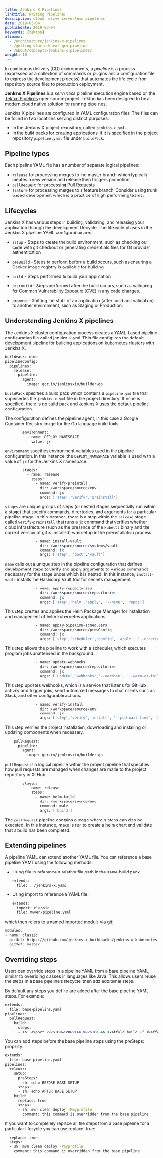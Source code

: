 ```yaml
---
title: Jenkins X Pipelines
linktitle: Writing Pipelines
description: cloud native serverless pipelines
date: 2019-03-04
publishdate: 2019-03-04
keywords: [tekton]
aliases:
  - /architecture/jenkins-x-pipelines
  - /getting-started/next-gen-pipeline
  - /about/concepts/jenkins-x-pipelines/
weight: 10
---
```


 In continuous delivery (CD) environments, a *pipeline* is a process (expressed
as a collection of commands or plugins and a configuration file to express the
development process) that automates the life cycle from repository source files
to production deployment.

**Jenkins X Pipelines** is a *serverless* pipeline execution engine
based on the [Tekton Pipelines](https://tekton.dev/) open source
project. Tekton has been designed to be a modern cloud native solution
for running pipelines.

Jenkins X pipelines are configured in YAML configuration files. The files can be
found in two locations serving distinct purposes:

* In the Jenkins X project repository, called `jenkins-x.yml`.
* In the build packs for creating applications, if it is specified in the project repository `pipeline.yaml` file under `buildPack`.

## Pipeline types

Each pipeline YAML file has a number of separate logical pipelines:

* `release` for processing merges to the master branch which typically creates a new version and release then triggers promotion
* `pullRequest` for processing Pull Requests
* `feature` for processing merges to a feature branch. Consider using trunk based development which is a practice of high performing teams.

## Lifecycles

Jenkins X has various steps in building, validating, and releasing your
application through the development lifecycle. The lifecycle phases in the
Jenkins X pipeline YAML configuration are:

* `setup` - Steps to create the build environment, such as checking out code
  with git checkout or generating credentials files for Git provider
  authentication

* `preBuild` - Steps to perform before a build occurs, such as ensuring a Docker
  image registry is available for building

* `build` - Steps performed to build your application

* `postBuild` - Steps performed after the build occurs, such as validating for
  Common Vulnerability Exposure (CVE) in any code changes.

* `promote` - Shifting the state of an application (after build and validation)
  to another environment, such as Staging or Production.

## Understanding Jenkins X pipelines
The Jenkins X cluster configuration process creates a YAML-based pipeline
configuration file called jenkins-x.yml. This file configures the default
development pipeline for building applications on kubernetes clusters with
Jenkins X.

```sh
buildPack: none
pipelineConfig:
  pipelines:
    release:
      pipeline:
        agent:
          image: gcr.io/jenkinsxio/builder-go
```

`buildPack` specifies a build pack which contains a `pipeline.yml` file that
supersedes the `jenkins-x.yml` file in the project directory. If none is
specified, there is no build pack and Jenkins X uses the default pipeline
configuration.

The configuration defines the pipeline agent, in this case a Google Container
Registry image for the Go language build tools.

```sh
        environment:
          - name: DEPLOY_NAMESPACE
            value: jx
```

`environment` specifies environment variables used in the pipeline
configuration. In this instance, the `DEPLOY_NAMESPACE` variable is used with a
value of `jx` for the Jenkins X namespace.

```sh
        stages:
          - name: release
            steps:
              - name: verify-preintall
                dir: /workspace/source/env
                command: jx
                args: ['step','verify','preinstall']
```

`stages` are unique groups of steps (or nested stages sequentially run within a
stage) that specify commands, directories, and arguments for a particular
pipeline stage. In this instance, there is a step within the `release` stage
called `verify-preinstall` that runs a `jx` command that verifies whether cloud
infrastructure (such as the presence of the `kubectl` binary and the correct
version of git is installed) was setup in the preinstallation process.

```sh
              - name: install-vault
                dir: /workspace/source/systems/vault
                command: jx
                args: ['step', 'boot','vault']
```

`name` calls out a unique step in the pipeline configuration that defines
development steps to verify and apply arguments to various commands necessary
for the stage under which it is nested. In this instance, `install-vault`
installs the Hashicorp Vault tool for secrets management.

```sh
              - name: apply-repositories
                dir: /workspace/source/repositories
                command: jx
                args: ['step','helm','apply', '--name', 'repos']
```

This step creates and applies the Helm Package Manager for installation and
management of helm kubernetes applications.

```sh
              - name: apply-pipeline-schedulers
                dir: /workspace/source/prowConfig
                command: jx
                args: ['step','scheduler','config', 'apply', '--direct=true']
```

This step allows the pipeline to work with a scheduler, which executes program
jobs unattended in the background.

```sh
              - name: update-webhooks
                dir: /workspace/source/repositories
                command: jx
                args: ['update','webhooks','--verbose', '--warn-on-fail']
```

This step updates webhooks, which is a service that listens for GitHub activity
and trigger jobs, send automated messages to chat clients such as Slack, and
other configurable actions.

```sh
              - name: verify-install
                dir: /workspace/source/env
                command: jx
                args: ['step','verify','install', '--pod-wait-time', '30m']
```

This step verifies the project installation, downloading and installing or
updating components when necessary.

```sh
    pullRequest:
      pipeline:
        agent:
          image: gcr.io/jenkinsxio/builder-go
```

`pullRequest` is a logical pipeline within the project pipeline that specifies how pull requests are managed when changes are made to the project repository in GitHub.

```sh
        stages:
          - name: release
            steps:
              - name: helm-build
                dir: /workspace/source/env
                command: make
                args: ['build']
```

The `pullRequest` pipeline contains a stage wherein steps can also be executed. In this instance, make is run to create a helm chart and validate that a build has been completed.

## Extending pipelines

A pipeline YAML can extend another YAML file. You can reference a base pipeline
YAML using the following methods:

* Using file to reference a relative file path in the same build pack

  ```sh
  extends:
    file: ../jenkins-x.yaml
  ```  

* Using import to reference a YAML file:
  
  ```sh
  extends:
    import: classic
    file: maven/pipeline.yaml
  ```

which then refers to a named imported module via git:  

  ```sh
  modules:
  - name: classic
    gitUrl: https://github.com/jenkins-x-buildpacks/jenkins-x-kubernetes.git
    gitRef: master
  ```

## Overriding steps

Users can override steps in a pipeline YAML from a base pipeline YAML, similar to overriding classes in languages like Java. This allows users reuse the steps in a base pipeline’s lifecycle, then add additional steps.

By default any steps you define are added after the base pipeline YAML steps. For example:

```sh
extends:
  file: base-pipeline.yaml
pipelines:
  pullRequest:
    build:
      steps:
      - sh: export VERSION=$PREVIEW_VERSION && skaffold build -f skaffold.yaml
```

You can add steps before the base pipeline steps using the preSteps: property:

```sh
extends:
  file: base-pipeline.yaml
pipelines:
  release:
    setup:
      preSteps:
      - sh: echo BEFORE BASE SETUP
      steps:
      - sh: echo AFTER BASE SETUP
    build:
      replace: true
      steps:
      - sh: mvn clean deploy -Pmyprofile
        comment: this command is overridden from the base pipeline
```

If you want to completely replace all the steps from a base pipeline for a
particular lifecycle you can use replace: true:

```sh
  replace: true
  steps:
  - sh: mvn clean deploy -Pmyprofile
    comment: this command is overridden from the base pipeline
```

<!--
## Trying Jenkins X Pipelines

Create a new cluster installed with Jenkins X Pipelines using `jx` and the following flags:

```sh
jx create cluster gke --tekton
```

Or if you want to go all in on the next generation of Jenkins X with built-in GitOps for your development environment, using Tekton and using Vault for storage of secrets then use the following (only works on GCP and AWS right now):

```sh
jx create cluster gke --ng
```

The general developer experience, CLI and IDE plugins should work as before - but using [Tekton Pipelines](https://tekton.dev/) Custom Resources under the covers instead of creating a Jenkins Server per team!

## Using a quickstart

Once your cluster is started you can create a new quickstart.

```sh
jx create quickstart
```

A `prowjob` is created, a new prow pipeline controller watches for these jobs and when it receives an event it will check if it has a `pipelinerun` spec present, if not it will post the `prowjob` to a new `pipelinerunner` service from Jenkins X which in turn clones the repo and revision then translates its `jenkins-x.yml` into vanilla Tekton Pipeline resources.  Once they are created the `tekton-pipeline-controller` executes the builds.

## Differences to Jenkins Pipelines

Jenkins X Pipelines use a new `jenkins-x.yml` file which is YAML instead of the Groovy `Jenkinsfile` used by Jenkins.

However it's still reusing the same reusable and composable build packs under the covers. (The Jenkins X [build packs](/docs/create-project/build-packs/) are actually written in Jenkins X Pipelines YAML).

One thing you will notice is that with Jenkins X Pipelines we don't need to copy/paste a large `Jenkinsfile` into each application's git repository; usually the generated `jenkins-x.yml` file is small, like this:

```yaml
buildPack: maven
```

That's it! What that basically means is at runtime the Jenkins X Pipeline will use the [build packs](/docs/create-project/build-packs/) to generate the actual Tekton Pipeline.

## Customizing the Pipelines

Having automated [build packs](/docs/create-project/build-packs/) to do all of your CI+CD is pretty awesome - as most of the time your microservices will all be compiled, tested, packaged, released and promoted in the same way. CI+CD is often undifferentiated heavy lifting we should just automate!

However there are times you want to customize a [particular pipeline](/docs/create-project/build-packs/#pipelines) (release, pull request, feature etc) and a particular [life cycle](/docs/first-projects/build-packs/#life-cycles) to change the actual steps invoked.

You can read more about the [extension model](/docs/create-project/build-packs/#pipeline-extension-model) to find out all you can do. Basically you can add steps before/after any life cycle or completely replace a set of life cycles or even opt out of the build pack completely and inline your pipelines inside your `jenkins-x.yml`

For a quick way to add a new step into a pipeline life cycle you can use the [jx create step](/commands/deprecation/) command:

<figure>
<img src="/images/architecture/create-step.gif" />
<figcaption>
<h5>Create a new Jenkins X Pipeline Step via the CLI</h5>
</figcaption>
</figure>

You can also add or override an environment variable in your pipeline via the [jx create variable](/commands/jx_create_variable/) command

## Editing in VS Code

If you are using [VS Code](https://code.visualstudio.com/) we recommend you install the [YAML Language Extension](https://marketplace.visualstudio.com/items?itemName=redhat.vscode-yaml) from Red Hat.

This extension lets you edit YAML files with optional JSON Schema validation.

Jenkins X's JSON Schema is already registered with [schemastore.org](http://schemastore.org/json/) so editing your `jenkins-x.yml` file in VS Code will include smart completion and validation!

<figure>
<embed src="/images/architecture/yaml-edit.mp4" autostart="false" height="400" width="600" />
<figcaption>
<h5>Edit Jenkins X Pipeline in VS Code</h5>
</figcaption>
</figure>

We'd love to improve this UX if you fancy [helping out](/docs/contributing).

## Editing in IDEA

This should already be included out of the box due to the Jenkins X JSON Schema being registered with [schemastore.org](http://schemastore.org/json/) so editing your `jenkins-x.yml` file in IDEA will include smart completion and validation!

We'd love to improve this UX if you fancy [helping out](/docs/contributing/).
-->

